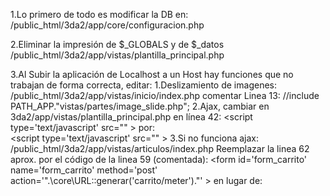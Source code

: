 1.Lo primero de todo es modificar la DB en:
    /public_html/3da2/app/core/configuracion.php

2.Eliminar la impresión de $_GLOBALS y de $_datos
    /public_html/3da2/app/vistas/plantilla_principal.php

3.Al Subir la aplicación de Localhost a un Host hay funciones que no trabajan de forma correcta, editar:
    1.Deslizamiento de imagenes:
        /public_html/3da2/app/vistas/inicio/index.php
            comentar Linea 13:   //include PATH_APP."vistas/partes/image_slide.php";
    2.Ajax, cambiar en 3da2/app/vistas/plantilla_principal.php en línea 42:
            <script type='text/javascript' src="<?php echo URL_APPLICATION_ROOT."recursos/js/carrito/carrito_localhost.js"; ?>" ></script>
        por:     
            <script type='text/javascript' src="<?php echo URL_APPLICATION_ROOT."recursos/js/carrito/carrito.js"; ?>" ></script>
    3.Si no funciona ajax:
        /public_html/3da2/app/vistas/articulos/index.php
            Reemplazar la linea 62 aprox. por el código de la linea 59 (comentada):
                <form id='form_carrito' name='form_carrito' method='post' action='".\core\URL::generar('carrito/meter')."' >
            en lugar de: 
                <form method='post' onsubmit='carrito_meter(this, event); return(false);'  >